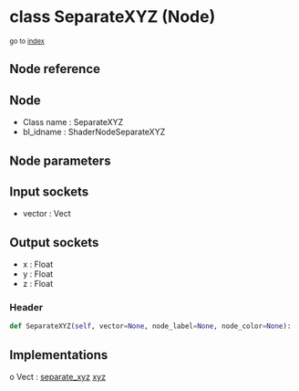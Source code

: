# class SeparateXYZ (Node)

<sub>go to [index](/docs/index.md)</sub>

## Node reference

Node
----
 - Class name : SeparateXYZ
 - bl_idname : ShaderNodeSeparateXYZ

Node parameters
---------------

Input sockets
-------------
 - vector : Vect

Output sockets
--------------
 - x : Float
 - y : Float
 - z : Float

### Header

``` python
def SeparateXYZ(self, vector=None, node_label=None, node_color=None):
```

## Implementations

o Vect : [separate_xyz](#separate_xyz) [xyz](#xyz) 

